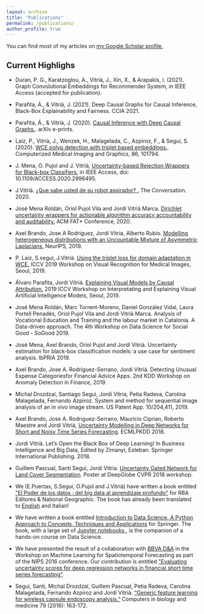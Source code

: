 ```yaml
---
layout: archive
title: "Publications"
permalink: /publications/
author_profile: true
---
```


You can find most of my articles on <u><a href="https://scholar.google.com/citations?user=BZfj2c8AAAAJ">my Google Scholar profile</a>.</u>

## Current Highlighs

+ Duran, P. G., Karatzoglou, A., Vitrià, J., Xin, X., & Arapakis, I. (2021). Graph Convolutional Embeddings for Recommender System, in IEEE Access (accepted for publication). 

+ Parafita, Á., & Vitrià, J. (2021). Deep Causal Graphs for Causal Inference, Black-Box Explainability and Fairness. CCIA 2021. 

+ Parafita, Á., & Vitrià, J. (2020). <u><a href="https://arxiv.org/abs/2006.08380">Causal Inference with Deep Causal Graphs</a>.</u>. arXiv e-prints.

+ Laiz, P., Vitrià, J., Wenzek, H., Malagelada, C., Azpiroz, F., & Seguí, S. (2020). <u><a href="https://www.sciencedirect.com/science/article/abs/pii/S0895611120300896">WCE polyp detection with triplet based embeddings</a>.</u>. Computerized Medical Imaging and Graphics, 86, 101794.

+ J. Mena, O. Pujol and J. Vitrià, <u><a href="https://ieeexplore.ieee.org/stamp/stamp.jsp?tp=&arnumber=9097854"> Uncertainty-based Rejection Wrappers for Black-box Classifiers</a>,</u> in IEEE Access, doi: 10.1109/ACCESS.2020.2996495.

+ J.Vitrià. <u><a href="https://theconversation.com/que-sabe-de-usted-su-robot-aspirador-129652">¿Que sabe usted de su robot aspirador? </a>.</u> The Conversation. 2020.

+ José Mena Roldán, Oriol Pujol Vila and Jordi Vitrià Marca. <u><a href="https://arxiv.org/abs/1912.12628">Dirichlet uncertainty wrappers for actionable algorithm accuracy accountability and auditability</a>.</u> ACM FAT* Conference, 2020. 

+ Axel Brando, Jose A Rodriguez, Jordi Vitria, Alberto Rubio. <u><a href="https://papers.nips.cc/paper/9087-modelling-heterogeneous-distributions-with-an-uncountable-mixture-of-asymmetric-laplacians.pdf">Modelling heterogeneous distributions with an Uncountable Mixture of Asymmetric Laplacians</a>.</u> NeurIPS, 2019.

+ P. Laiz, S.seguí, J.Vitrià. <u><a href="http://openaccess.thecvf.com/content_ICCVW_2019/papers/VRMI/Laiz_Using_the_Triplet_Loss_for_Domain_Adaptation_in_WCE_ICCVW_2019_paper.pdf"> Using the triplet loss for domain adaptation in WCE</a>.</u> ICCV 2019 Workshop on Visual Recognition for Medical Images, Seoul, 2019.

+ Álvaro Parafita, Jordi Vitrià. <u><a href="https://arxiv.org/abs/1909.08891">Explaining Visual Models by Causal Attribution</a>.</u> 2019 ICCV Workshop on Interpretating and Explaining Visual Artificial Intelligence Models, Seoul, 2019.

+ José Mena Roldán, Marc Torrent-Moreno, Daniel González Vidal, Laura Portell Penadés, Oriol Pujol Vila and Jordi Vitrià Marca. Analysis of Vocational Education and Training and the labour market in Catalonia. A Data-driven approach.
The 4th Workshop on Data Science for Social Good - SoGood 2019.

+ José Mena, Axel Brando, Oriol Pujol and Jordi Vitrià. Uncertainty estimation for black-box classification models: a use case for sentiment analysis. IbPRIA 2019. 

+ Axel Brando, Jose A. Rodríguez-Serrano, Jordi Vitrià. Detecting Unusual Expense Categoriesfor Financial Advice Apps. 2nd KDD Workshop on Anomaly Detection in Finance, 2019.

+ Michal Drozdzal, Santiago Segui, Jordi Vitria, Petia Radeva, Carolina Malagelada, Fernando Azpiroz. System and method for sequential image analysis of an in vivo image stream. US Patent App. 10/204,411, 2019.

+ Axel Brando, Jose A. Rodrıguez-Serrano, Mauricio Ciprian, Roberto Maestre and Jordi Vitrià, <u><a href="https://arxiv.org/pdf/1807.09011.pdf"> Uncertainty Modelling in Deep Networks for Short and Noisy Time Series Forecasting</a></u>. ECMLPKDD 2018. 

+ Jordi Vitrià. Let’s Open the Black Box of Deep Learning! In Business Intelligence and Big Data, Edited by Zimanyi, Esteban. Springer International Publishing. 2018.

+ Guillem Pascual, Santi Seguí, Jordi Vitria. <u><a href="https://arxiv.org/abs/1805.11348">Uncertainty Gated Network for Land Cover Segmentation</a></u>. Poster at DeepGlobe CVPR 2018 workshop. 

+ We (E.Puertas, S.Seguí, O.Pujol and J.Vitrià) have written a book entitled <u><a href="https://tienda.rbacoleccionables.com/mundo-matematico-ng-2016-050.html">"El Poder de los datos : del big data al aprendizaje profundo"</a></u> for RBA Editores & National Geographic. The book has already been translated to <u><a href="http://www.ourmathematicalworld.co.uk/#issues">English</a></u> and Italian!

+ We have written a book entitled <u><a href="http://www.springer.com/us/book/9783319500164">Introduction to Data Science. A Python Approach to Concepts, Techniques and Applications</a></u> for Springer. The book, with a large set of <u><a href="https://github.com/DataScienceUB/introduction-datascience-python-book"> Jupyter notebooks </a></u>, is the companion of a hands-on course on Data Science. 

+ We have presented the result of a collaboration with <u><a href="https://www.bbvadata.com/">BBVA D&A</a></u> in the Workshop on Machine Learning for Spatiotemporal Forecasting as part of the NIPS 2016 conference. Our contribution is entitled <u><a href="https://www.bbvadata.com/there-is-no-such-thing-as-a-certain-prediction/"> "Evaluating uncertainty scores for deep regression networks in financial short time series forecasting"</a></u>.

+ Seguí, Santi, Michal Drozdzal, Guillem Pascual, Petia Radeva, Carolina Malagelada, Fernando Azpiroz and Jordi Vitrià. <u><a href="https://arxiv.org/abs/1607.07604">“Generic feature learning for wireless capsule endoscopy analysis.”</a></u> Computers in biology and medicine 79 (2016): 163-172. 





<!---
{% if author.googlescholar %}
  You can also find my articles on <u><a href="{{author.googlescholar}}">my Google Scholar profile</a>.</u>
{% endif %}

{% include base_path %}

{% for post in site.publications reversed %}
  {% include archive-single.html %}
{% endfor %}
-->
